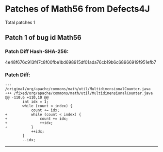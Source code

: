 
# Patches of Math56 from Defects4J 
Total patches 1
## Patch 1 of bug id Math56
### Patch Diff Hash-SHA-256:

4e48f676c913f47c8f00fbe1bd698915df01ada76cb19b6c68966919f951efb7

### Patch Diff:
```
--- /original/org/apache/commons/math/util/MultidimensionalCounter.java	
+++ /fixed/org/apache/commons/math/util/MultidimensionalCounter.java	
@@ -110,6 +110,10 @@
 		int idx = 1;
 		while (count < index) {
 			count += idx;
+			while (count < index) {
+				count += idx;
+				++idx;
+			} 
 			++idx;
 		} 
 		--idx;
```


---